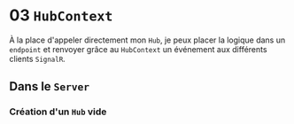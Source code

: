 # 03 `HubContext`

À la place d'appeler directement mon `Hub`, je peux placer la logique dans un `endpoint` et renvoyer grâce au `HubContext` un événement aux différents clients `SignalR`.



## Dans le `Server`

### Création d'un `Hub` vide

